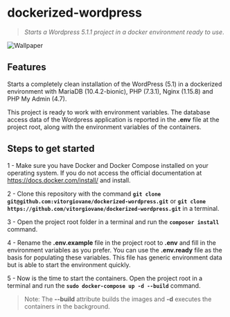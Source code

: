 # dockerized-wordpress
> *Starts a Wordpress 5.1.1 project in a docker environment ready to use*.
  
![Wallpaper](https://user-images.githubusercontent.com/5404361/56099374-5436ad00-5ee2-11e9-8f18-4e7bc1ab8a5d.png)

## Features
Starts a completely clean installation of the WordPress (5.1) in a dockerized environment with MariaDB (10.4.2-bionic), PHP (7.3.1), Nginx (1.15.8) and PHP My Admin (4.7).

This project is ready to work with environment variables. The database access data of the Wordpress application is reported in the **.env** file at the project root, along with the environment variables of the containers.
  
## Steps to get started
1 - Make sure you have Docker and Docker Compose installed on your operating system. If you do not access the official documentation at https://docs.docker.com/install/ and install.

2 - Clone this repository with the command **`git clone git@github.com:vitorgiovane/dockerized-wordpress.git`** or **`git clone https://github.com/vitorgiovane/dockerized-wordpress.git`** in a terminal.

3 - Open the project root folder in a terminal and run the **`composer install`** command.

4 - Rename the **.env.example** file in the project root to **.env** and fill in the environment variables as you prefer. You can use the **.env.ready** file as the basis for populating these variables. This file has generic environment data but is able to start the environment quickly.

5 - Now is the time to start the containers. Open the project root in a terminal and run the **`sudo docker-compose up -d --build`** command.

> Note: The **--build** attribute builds the images and **-d** executes the containers in the background.
